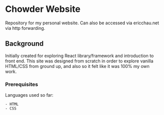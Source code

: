 # Chowder Website

Repository for my personal website. Can also be accessed via ericchau.net via http forwarding.

## Background

Initially created for exploring React library/framework and introduction to front end. This site was designed from scratch in order to explore vanilla HTML/CSS from ground up, and also so it felt like it was 100% my own work.

### Prerequisites

Languages used so far:

```
- HTML
- CSS
```
